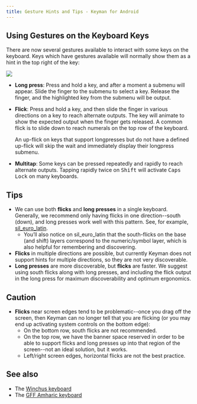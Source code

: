 ```yaml
---
title: Gesture Hints and Tips - Keyman for Android
---
```


## Using Gestures on the Keyboard Keys
There are now several gestures available to interact with some keys on the keyboard. Keys which have gestures available will normally show them as a hint in the top right of the key:

![](../android_images/touch-hold-ap.png)

* **Long press**: Press and hold a key, and after a moment a submenu will appear. Slide the finger to the submenu to select a key. Release the finger, and the highlighted key from the submenu will be output.

* **Flick**: Press and hold a key, and then slide the finger in various directions on a key to reach alternate outputs. The key will animate to show the expected output when the finger gets released. A common flick is to slide down to reach numerals on the top row of the keyboard.

  An up-flick on keys that support longpresses but do not have a defined up-flick will skip the wait and immediately display their longpress submenu.

* **Multitap**: Some keys can be pressed repeatedly and rapidly to reach alternate outputs. Tapping rapidly twice on <kbd>Shift</kbd> will activate <kbd>Caps Lock</kbd> on many keyboards.

## Tips

* We can use both **flicks** and **long presses** in a single keyboard. Generally, we recommend only having flicks in one direction--south (down), and long presses work well with this pattern. See, for example, [sil_euro_latin](../../../../keyboard/sil_euro_latin/3.0.3/sil_euro_latin#toc-mobile-keyboard-layout). 
    * You’ll also notice on sil_euro_latin that the south-flicks on the base (and shift) layers correspond to the numeric/symbol layer, which is also helpful for remembering and discovering.
* **Flicks** in multiple directions are possible, but currently Keyman does not support hints for multiple directions, so they are not very discoverable.
* **Long presses** are more discoverable, but **flicks** are faster. We suggest using south flicks along with long presses, and including the flick output in the long press for maximum discoverability and optimum ergonomics.

## Caution

* **Flicks** near screen edges tend to be problematic--once you drag off the screen, then Keyman can no longer tell that you are flicking (or you may end up activating system controls on the bottom edge):
  * On the bottom row, south flicks are not recommended.
  * On the top row, we have the banner space reserved in order to be able to support flicks and long presses up into that region of the screen--not an ideal solution, but it works.
  * Left/right screen edges, horizontal flicks are not the best practice.

## See also

* The [Winchus keyboard](../../../../keyboard/winchus/1.4/winchus#guia-rapida-celular)
* The [GFF Amharic keyboard](../../../../keyboard/gff_amharic/3.2.1/gff_amharic#toc-using-this-keyboard)